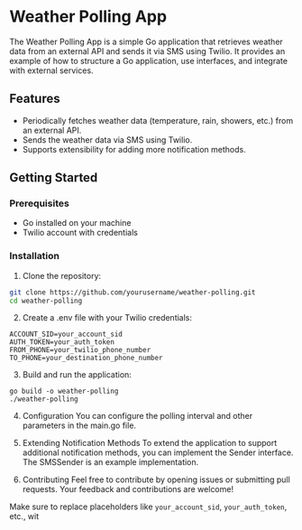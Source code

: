 # Weather Polling App

The Weather Polling App is a simple Go application that retrieves weather data from an external API and sends it via SMS using Twilio. It provides an example of how to structure a Go application, use interfaces, and integrate with external services.

## Features

- Periodically fetches weather data (temperature, rain, showers, etc.) from an external API.
- Sends the weather data via SMS using Twilio.
- Supports extensibility for adding more notification methods.

## Getting Started

### Prerequisites

- Go installed on your machine
- Twilio account with credentials

### Installation

1. Clone the repository:

```bash
git clone https://github.com/yourusername/weather-polling.git
cd weather-polling
```

2. Create a .env file with your Twilio credentials:

```
ACCOUNT_SID=your_account_sid
AUTH_TOKEN=your_auth_token
FROM_PHONE=your_twilio_phone_number
TO_PHONE=your_destination_phone_number
```

3. Build and run the application:

```
go build -o weather-polling
./weather-polling
```

4. Configuration
You can configure the polling interval and other parameters in the main.go file.

5. Extending Notification Methods
To extend the application to support additional notification methods, you can implement the Sender interface. The SMSSender is an example implementation.

6. Contributing
Feel free to contribute by opening issues or submitting pull requests. Your feedback and contributions are welcome!


Make sure to replace placeholders like `your_account_sid`, `your_auth_token`, etc., wit
